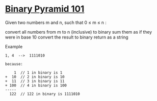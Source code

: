 # [Binary Pyramid 101](https://www.codewars.com/kata/5596700a386158e3aa000011) #

Given two numbers m and n, such that 0 ≤ m ≤ n :

convert all numbers from m to n (inclusive) to binary
sum them as if they were in base 10
convert the result to binary
return as a string

Example

    1, 4  -->  1111010

    because:

        1  // 1 in binary is 1
    +  10  // 2 in binary is 10
    +  11  // 3 in binary is 11
    + 100  // 4 in binary is 100
    -----
      122  // 122 in binary is 1111010
